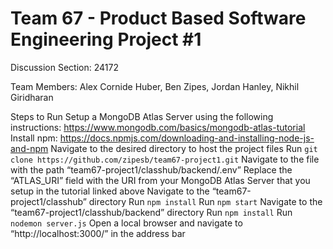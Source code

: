 # Team 67 - Product Based Software Engineering Project #1

Discussion Section: 24172	

Team Members:
  Alex Cornide Huber, Ben Zipes, Jordan Hanley, Nikhil Giridharan

Steps to Run
Setup a MongoDB Atlas Server using the following instructions: https://www.mongodb.com/basics/mongodb-atlas-tutorial
Install npm: https://docs.npmjs.com/downloading-and-installing-node-js-and-npm
Navigate to the desired directory to host the project files
Run ```git clone https://github.com/zipesb/team67-project1.git```
Navigate to the file with the path “team67-project1/classhub/backend/.env”
Replace the “ATLAS_URI” field with the URI from your MongoDB Atlas Server that you setup in the tutorial linked above
Navigate to the “team67-project1/classhub” directory
Run ```npm install```
Run ```npm start```
Navigate to the “team67-project1/classhub/backend” directory
Run ```npm install```
Run ```nodemon server.js```
Open a local browser and navigate to “http://localhost:3000/” in the address bar

